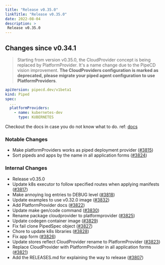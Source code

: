 ```yaml
---
title: "Release v0.35.0"
linkTitle: "Release v0.35.0"
date: 2022-08-04
description: >
 Release v0.35.0
---
```


## Changes since v0.34.1

> Starting from version v0.35.0, the CloudProvider concept is being replaced by PlatformProvider. It's a name change due to the PipeCD vision improvement. __The CloudProviders configuration is marked as deprecated, please migrate your piped agent configuration to use PlatformProviders__.

```yaml
apiVersion: pipecd.dev/v1beta1
kind: Piped
spec:
  ...
  platformProviders:
    - name: kubernetes-dev
      type: KUBERNETES
```

Checkout the docs in case you do not know what to do. ref: [docs](http://pipecd.dev/docs/operator-manual/piped/adding-a-platform-provider/)

### Notable Changes

* Make platformProviders works as piped deployment provider ([#3815](https://github.com/pipe-cd/pipecd/pull/3815))
* Sort pipeds and apps by the name in all application forms ([#3824](https://github.com/pipe-cd/pipecd/pull/3824))

### Internal Changes

* Release v0.35.0
* Update k8s executor to follow specified routes when applying manifests ([#3817](https://github.com/pipe-cd/pipecd/pull/3817))
* Make annoying log entries to DEBUG level ([#3818](https://github.com/pipe-cd/pipecd/pull/3818))
* Update examples to use v0.32.0 image ([#3832](https://github.com/pipe-cd/pipecd/pull/3832))
* Add PlatformProvider docs ([#3822](https://github.com/pipe-cd/pipecd/pull/3822))
* Update make gen/code command ([#3830](https://github.com/pipe-cd/pipecd/pull/3830))
* Rename package cloudprovider to platformprovider ([#3825](https://github.com/pipe-cd/pipecd/pull/3825))
* Update codegen container image ([#3829](https://github.com/pipe-cd/pipecd/pull/3829))
* Fix fail clone PipedSpec object ([#3827](https://github.com/pipe-cd/pipecd/pull/3827))
* Chore to update k8s libraries ([#3828](https://github.com/pipe-cd/pipecd/pull/3828))
* Fix app form ([#3826](https://github.com/pipe-cd/pipecd/pull/3826))
* Update stores reflect CloudProvider rename to PlatformProvider ([#3823](https://github.com/pipe-cd/pipecd/pull/3823))
* Replace CloudProvider with PlatformProvider in all application forms ([#3821](https://github.com/pipe-cd/pipecd/pull/3821))
* Add the RELEASES.md for explaining the way to release ([#3807](https://github.com/pipe-cd/pipecd/pull/3807))
